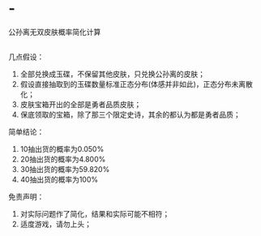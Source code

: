 # -
公孙离无双皮肤概率简化计算
##
几点假设：
1. 全部兑换成玉碟，不保留其他皮肤，只兑换公孙离的皮肤；
2. 假设直接抽取到的玉碟数量标准正态分布(体感并非如此)，正态分布未离散化；
3. 皮肤宝箱开出的全部是勇者品质皮肤；
4. 保底领取的宝箱，除了那三个限定史诗，其余的都认为都是勇者品质；

简单结论：
1. 10抽出货的概率为0.050%
2. 20抽出货的概率为4.800%
3. 30抽出货的概率为59.820%
4. 40抽出货的概率为100%

免责声明：
1. 对实际问题作了简化，结果和实际可能不相符；
2. 适度游戏，请勿上头；
